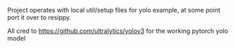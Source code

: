 Project operates with local util/setup files for yolo example,
at some point port it over to resippy.

All cred to https://github.com/ultralytics/yolov3 for the 
working pytorch yolo model